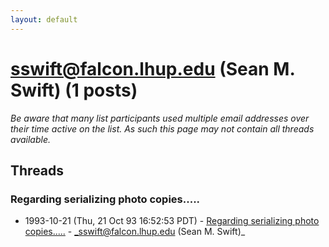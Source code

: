 ```yaml
---
layout: default
---
```


# sswift@falcon.lhup.edu (Sean M. Swift) (1 posts)

_Be aware that many list participants used multiple email addresses over their time active on the list. As such this page may not contain all threads available._

## Threads

### Regarding serializing photo copies.....
+ 1993-10-21 (Thu, 21 Oct 93 16:52:53 PDT) - [Regarding serializing photo copies.....](/archive/1993/10/b58aa1f6e9a7bd0d6789e17a7eaa6d48369b0d349b1cceeae32c430b6bb69d16) - _sswift@falcon.lhup.edu (Sean M. Swift)_

